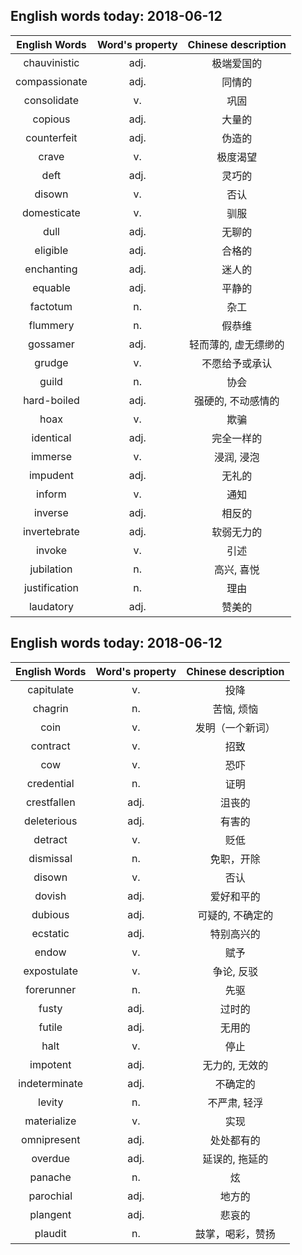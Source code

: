 ## English words today: 2018-06-12

| English Words | Word's property | Chinese description |
| :-----------: | :-------------: | :-----------------: |
| chauvinistic | adj. | 极端爱国的 |
| compassionate | adj. | 同情的 |
| consolidate | v. | 巩固 |
| copious | adj. | 大量的 |
| counterfeit | adj. | 伪造的 |
| crave | v.  | 极度渴望 |
| deft | adj. | 灵巧的 |
| disown | v. | 否认 |
| domesticate | v. | 驯服 |
| dull | adj. | 无聊的 |
| eligible | adj. | 合格的 |
| enchanting | adj. | 迷人的 |
| equable | adj. | 平静的 |
| factotum | n. | 杂工 |
| flummery | n. | 假恭维 |
| gossamer | adj. | 轻而薄的, 虚无缥缈的 |
| grudge | v. | 不愿给予或承认 |
| guild | n. | 协会 |
| hard-boiled | adj. | 强硬的, 不动感情的 |
| hoax | v. | 欺骗 |
| identical | adj. | 完全一样的 |
| immerse | v. | 浸润, 浸泡 |
| impudent | adj. | 无礼的 |
| inform | v. | 通知 |
| inverse | adj. | 相反的 |
| invertebrate | adj. | 软弱无力的 |
| invoke | v. | 引述 |
| jubilation | n. | 高兴, 喜悦 |
| justification | n. | 理由 |
| laudatory | adj. | 赞美的 |
## English words today: 2018-06-12

| English Words | Word's property | Chinese description |
| :-----------: | :-------------: | :-----------------: |
| capitulate | v.  | 投降 |
| chagrin | n. | 苦恼, 烦恼 |
| coin | v. | 发明（一个新词） |
| contract | v. | 招致 |
| cow | v. | 恐吓 |
| credential | n. | 证明 |
| crestfallen | adj. | 沮丧的 |
| deleterious | adj. | 有害的 |
| detract | v. | 贬低 |
| dismissal | n. | 免职，开除 |
| disown | v. | 否认 |
| dovish | adj. | 爱好和平的 |
| dubious | adj. | 可疑的, 不确定的 |
| ecstatic | adj. | 特别高兴的 |
| endow | v. | 赋予 |
| expostulate | v. | 争论, 反驳 |
| forerunner | n. | 先驱 |
| fusty | adj. | 过时的 |
| futile | adj. | 无用的 |
| halt | v. | 停止 |
| impotent | adj. | 无力的, 无效的 |
| indeterminate | adj. | 不确定的 |
| levity | n. | 不严肃, 轻浮 |
| materialize | v. | 实现 |
| omnipresent | adj. | 处处都有的 |
| overdue | adj. | 延误的, 拖延的 |
| panache | n. | 炫 |
| parochial | adj. | 地方的 |
| plangent | adj. | 悲哀的 |
| plaudit | n. | 鼓掌，喝彩，赞扬 |
